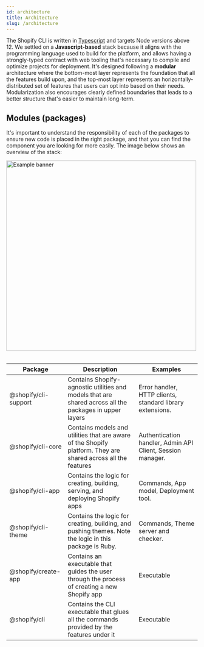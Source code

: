 ```yaml
---
id: architecture
title: Architecture
slug: /architecture
---
```


The Shopify CLI is written in [Typescript](https://www.typescriptlang.org/) and targets Node versions above 12.
We settled on a **Javascript-based** stack because it aligns with the programming language used to build for the platform,
and allows having a strongly-typed contract with web tooling that's necessary to compile and optimize projects for deployment.
It's designed following a **modular** architecture where the bottom-most layer represents the foundation that all the features build upon,
and the top-most layer represents an horizontally-distributed set of features that users can opt into based on their needs.
Modularization also encourages clearly defined boundaries that leads to a better structure that's easier to maintain long-term.

## Modules (packages)

It's important to understand the responsibility of each of the packages to ensure new code is placed in the right package,
and that you can find the component you are looking for more easily. The image below shows an overview of the stack:

<div style={{textAlign: 'center'}}>
  <img
    src={require('./assets/stack.png').default}
    alt="Example banner"
    width="500"
  />
</div>

<br/>

| Package | Description | Examples |
| ------- | ----------- | ------ |
| @shopify/cli-support | Contains Shopify-agnostic utilities and models that are shared across all the packages in upper layers | Error handler, HTTP clients, standard library extensions. |
| @shopify/cli-core | Contains models and utilities that are aware of the Shopify platform. They are shared across all the features | Authentication handler, Admin API Client, Session manager. |
| @shopify/cli-app | Contains the logic for creating, building, serving, and deploying Shopify apps | Commands, App model, Deployment tool. |
| @shopify/cli-theme |  Contains the logic for creating, building, and pushing themes. Note the logic in this package is Ruby. | Commands, Theme server and checker. |
| @shopify/create-app | Contains an executable that guides the user through the process of creating a new Shopify app | Executable |
| @shopify/cli | Contains the CLI executable that glues all the commands provided by the features under it | Executable |
